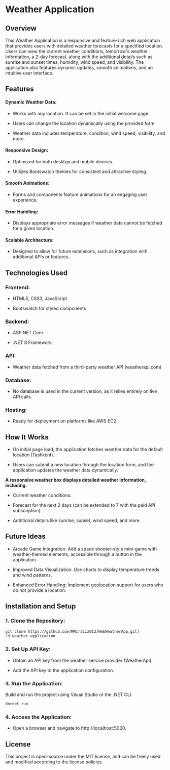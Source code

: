 # Weather Application

## Overview

This Weather Application is a responsive and feature-rich web application that provides users with detailed weather forecasts for a specified location.
Users can view the current weather conditions, tomorrow's weather information, a 2-day forecast, along with the additional details such as sunrise and sunset times, humidity, wind speed, and visibility. 
The application also features dynamic updates, smooth animations, and an intuitive user interface.

## Features

#### Dynamic Weather Data:

* Works with any location. It can be set in the initial welcome page.

* Users can change the location dynamically using the provided form.

* Weather data includes temperature, condition, wind speed, visibility, and more.

#### Responsive Design:

* Optimized for both desktop and mobile devices.

* Utilizes Bootswatch themes for consistent and attractive styling.

#### Smooth Animations:

* Forms and components feature animations for an engaging user experience.

#### Error Handling:

* Displays appropriate error messages if weather data cannot be fetched for a given location.

#### Scalable Architecture:

* Designed to allow for future extensions, such as integration with additional APIs or features.

## Technologies Used

### Frontend:

* HTML5, CSS3, JavaScript

* Bootswatch for styled components

### Backend:

* ASP.NET Core

* .NET 8 Framework

### API:

* Weather data fetched from a third-party weather API (weatherapi.com)

### Database:

* No database is used in the current version, as it relies entirely on live API calls.

### Hosting:

* Ready for deployment on platforms like AWS EC2.

## How It Works

* On initial page load, the application fetches weather data for the default location (Tashkent).

* Users can submit a new location through the location form, and the application updates the weather data dynamically.

**A responsive weather box displays detailed weather information, including:**

* Current weather conditions.

* Forecast for the next 2 days (can be extended to 7 with the paid API subscription).

* Additional details like sunrise, sunset, wind speed, and more.

## Future Ideas

* Arcade Game Integration: Add a space shooter-style mini-game with weather-themed elements, accessible through a button in the application.

* Improved Data Visualization: Use charts to display temperature trends and wind patterns.

* Enhanced Error Handling: Implement geolocation support for users who do not provide a location.

## Installation and Setup

### 1. Clone the Repository:

```bash
git clone https://github.com/MMiraziz013/WebWeatherApp.git]
cd weather-application
```

### 2. Set Up API Key:

* Obtain an API key from the weather service provider (WeatherApi).

* Add the API key to the application configuration.

### 3. Run the Application:

Build and run the project using Visual Studio or the .NET CLI.

```bash
dotnet run
```

### 4. Access the Application:

* Open a browser and navigate to http://localhost:5000.

## License

This project is open-source under the MIT license, and can be freely used and modified according to the license policies.